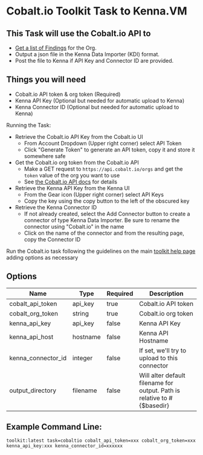 # Cobalt.io Toolkit Task to Kenna.VM

## This Task will use the Cobalt.io API to

- [Get a list of Findings](https://docs.cobalt.io/#findings) for the Org.
- Output a json file in the Kenna Data Importer (KDI) format.
- Post the file to Kenna if API Key and Connector ID are provided.

## Things you will need

- Cobalt.io API token & org token (Required)
- Kenna API Key (Optional but needed for automatic upload to Kenna)
- Kenna Connector ID (Optional but needed for automatic upload to Kenna)

Running the Task:

- Retrieve the Cobalt.io API Key from the Cobalt.io UI
  - From Account Dropdown (Upper right corner) select API Token
  - Click "Generate Token" to generate an API token, copy it and store it somewhere safe
- Get the Cobalt.io org token from the Cobalt.io API
  - Make a GET request to `https://api.cobalt.io/orgs` and get the `token` value of the org you want to use
  - See [the Cobalt.io API docs](https://docs.cobalt.io) for details
- Retrieve the Kenna API Key from the Kenna UI
  - From the Gear icon (Upper right corner) select API Keys
  - Copy the key using the copy button to the left of the obscured key
- Retrieve the Kenna Connector ID
  - If not already created, select the Add Connector button to create a connector of type Kenna Data Importer. Be sure to rename the connector using "Cobalt.io" in the name
  - Click on the name of the connector and from the resulting page, copy the Connector ID

Run the Cobalt.io task following the guidelines on the main [toolkit help page](https://github.com/KennaPublicSamples/toolkit#calling-a-specific-task) adding options as necessary

## Options

| Name | Type | Required | Description |
| ---- | ---- | ---- | ---- |
| cobalt_api_token | api_key | true | Cobalt.io API token |
| cobalt_org_token | string | true | Cobalt.io org token |
| kenna_api_key | api_key | false | Kenna API Key |
| kenna_api_host | hostname | false | Kenna API Hostname |
| kenna_connector_id | integer | false | If set, we'll try to upload to this connector |
| output_directory | filename | false | Will alter default filename for output. Path is relative to #{$basedir} |


## Example Command Line:

    toolkit:latest task=cobaltio cobalt_api_token=xxx cobalt_org_token=xxx kenna_api_key:xxx kenna_connector_id=xxxxxx
